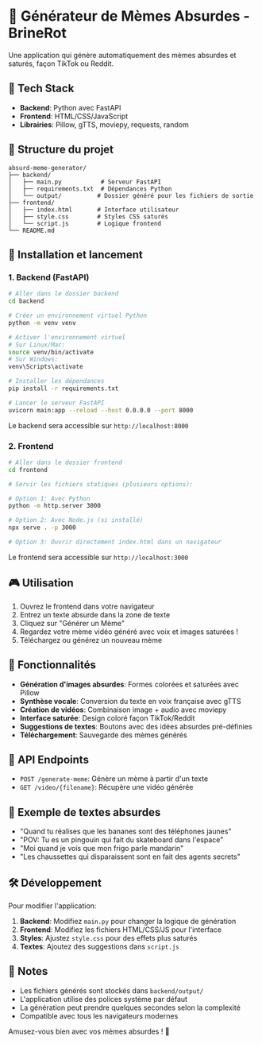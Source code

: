 # 🧠 Générateur de Mèmes Absurdes - BrineRot

Une application qui génère automatiquement des mèmes absurdes et saturés, façon TikTok ou Reddit.

## 🧰 Tech Stack

- **Backend**: Python avec FastAPI
- **Frontend**: HTML/CSS/JavaScript
- **Librairies**: Pillow, gTTS, moviepy, requests, random

## 📁 Structure du projet

```
absurd-meme-generator/
├── backend/
│   ├── main.py           # Serveur FastAPI
│   ├── requirements.txt  # Dépendances Python
│   └── output/          # Dossier généré pour les fichiers de sortie
├── frontend/
│   ├── index.html       # Interface utilisateur
│   ├── style.css        # Styles CSS saturés
│   └── script.js        # Logique frontend
└── README.md
```

## 🚀 Installation et lancement

### 1. Backend (FastAPI)

```bash
# Aller dans le dossier backend
cd backend

# Créer un environnement virtuel Python
python -m venv venv

# Activer l'environnement virtuel
# Sur Linux/Mac:
source venv/bin/activate
# Sur Windows:
venv\Scripts\activate

# Installer les dépendances
pip install -r requirements.txt

# Lancer le serveur FastAPI
uvicorn main:app --reload --host 0.0.0.0 --port 8000
```

Le backend sera accessible sur `http://localhost:8000`

### 2. Frontend

```bash
# Aller dans le dossier frontend
cd frontend

# Servir les fichiers statiques (plusieurs options):

# Option 1: Avec Python
python -m http.server 3000

# Option 2: Avec Node.js (si installé)
npx serve . -p 3000

# Option 3: Ouvrir directement index.html dans un navigateur
```

Le frontend sera accessible sur `http://localhost:3000`

## 🎮 Utilisation

1. Ouvrez le frontend dans votre navigateur
2. Entrez un texte absurde dans la zone de texte
3. Cliquez sur "Générer un Mème"
4. Regardez votre mème vidéo généré avec voix et images saturées !
5. Téléchargez ou générez un nouveau mème

## 🎨 Fonctionnalités

- **Génération d'images absurdes**: Formes colorées et saturées avec Pillow
- **Synthèse vocale**: Conversion du texte en voix française avec gTTS
- **Création de vidéos**: Combinaison image + audio avec moviepy
- **Interface saturée**: Design coloré façon TikTok/Reddit
- **Suggestions de textes**: Boutons avec des idées absurdes pré-définies
- **Téléchargement**: Sauvegarde des mèmes générés

## 🔧 API Endpoints

- `POST /generate-meme`: Génère un mème à partir d'un texte
- `GET /video/{filename}`: Récupère une vidéo générée

## 🎯 Exemple de textes absurdes

- "Quand tu réalises que les bananes sont des téléphones jaunes"
- "POV: Tu es un pingouin qui fait du skateboard dans l'espace"
- "Moi quand je vois que mon frigo parle mandarin"
- "Les chaussettes qui disparaissent sont en fait des agents secrets"

## 🛠️ Développement

Pour modifier l'application:

1. **Backend**: Modifiez `main.py` pour changer la logique de génération
2. **Frontend**: Modifiez les fichiers HTML/CSS/JS pour l'interface
3. **Styles**: Ajustez `style.css` pour des effets plus saturés
4. **Textes**: Ajoutez des suggestions dans `script.js`

## 📝 Notes

- Les fichiers générés sont stockés dans `backend/output/`
- L'application utilise des polices système par défaut
- La génération peut prendre quelques secondes selon la complexité
- Compatible avec tous les navigateurs modernes

Amusez-vous bien avec vos mèmes absurdes ! 🎉
